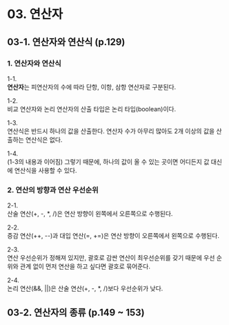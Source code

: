# 03. 연산자
## 03-1. 연산자와 연산식 (p.129)

### 1. 연산자와 연산식

1-1.  
**연산자**는 피연산자의 수에 따라 단항, 이항, 삼항 연산자로 구분된다.

1-2.  
비교 연산자와 논리 연산자의 산출 타입은 논리 타입(boolean)이다.

1-3.  
연산식은 반드시 하나의 값을 산출한다. 연산자 수가 아무리 많아도 2개 이상의 값을 산출하는 연산식은 없다.

1-4.  
(1-3의 내용과 이어짐) 그렇기 때문에, 하나의 값이 올 수 있는 곳이면 어디든지 값 대신에 연산식을 사용할 수 있다.

### 2. 연산의 방향과 연산 우선순위

2-1.  
산술 연산(+, -, *, /)은 연산 방향이 왼쪽에서 오른쪽으로 수행된다.

2-2.  
증감 연산(++, --)과 대입 연산(=, +=)은 연산 방향이 오른쪽에서 왼쪽으로 수행된다.

2-3.  
연산 우선순위가 정해져 있지만, 괄호로 감싼 연산이 최우선순위를 갖기 때문에 우선 순위와 관계 없이 먼저 연산을 하고 싶다면 괄호로 묶어준다.

2-4.  
논리 연산(&&, ||)은 산술 연산(+, -, *, /)보다 우선순위가 낮다.

## 03-2. 연산자의 종류 (p.149 ~ 153)